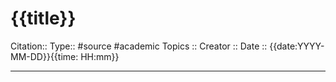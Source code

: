 # {{title}}






Citation::
Type:: #source #academic 
Topics ::
Creator ::
Date :: {{date:YYYY-MM-DD}}{{time: HH:mm}}


---
